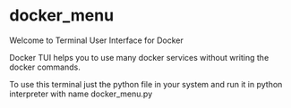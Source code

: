# docker_menu

Welcome to Terminal User Interface for Docker

Docker TUI helps you to use many docker services without writing the docker commands.

To use this terminal just the python file in your system and run it in python interpreter with name docker_menu.py
